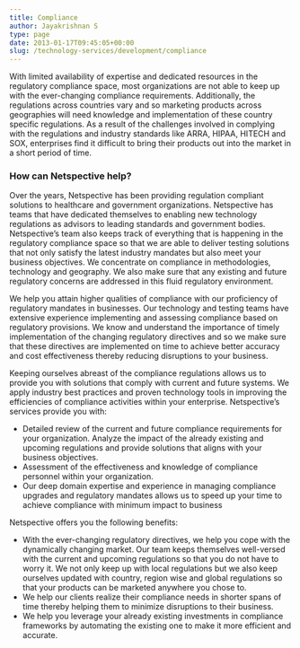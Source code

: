 ```yaml
---
title: Compliance
author: Jayakrishnan S
type: page
date: 2013-01-17T09:45:05+00:00
slug: /technology-services/development/compliance
---
```

With limited availability of expertise and dedicated resources in the regulatory compliance space, most organizations are not able to keep up with the ever-changing compliance requirements. Additionally, the regulations across countries vary and so marketing products across geographies will need knowledge and implementation of these country specific regulations. As a result of the challenges involved in complying with the regulations and industry standards like ARRA, HIPAA, HITECH and SOX, enterprises find it difficult to bring their products out into the market in a short period of time.


### How can Netspective help?

Over the years, Netspective has been providing regulation compliant solutions to healthcare and government organizations. Netspective has teams that have dedicated themselves to enabling new technology regulations as advisors to leading standards and government bodies. Netspective’s team also keeps track of everything that is happening in the regulatory compliance space so that we are able to deliver testing solutions that not only satisfy the latest industry mandates but also meet your business objectives. We concentrate on compliance in methodologies, technology and geography. We also make sure that any existing and future regulatory concerns are addressed in this fluid regulatory environment.

We help you attain higher qualities of compliance with our proficiency of regulatory mandates in businesses. Our technology and testing teams have extensive experience implementing and assessing compliance based on regulatory provisions. We know and understand the importance of timely implementation of the changing regulatory directives and so we make sure that these directives are implemented on time to achieve better accuracy and cost effectiveness thereby reducing disruptions to your business.

Keeping ourselves abreast of the compliance regulations allows us to provide you with solutions that comply with current and future systems. We apply industry best practices and proven technology tools in improving the efficiencies of compliance activities within your enterprise. Netspective’s services provide you with:

* Detailed review of the current and future compliance requirements for your organization. Analyze the impact of the already existing and upcoming regulations and provide solutions that aligns with your business objectives.
* Assessment of the effectiveness and knowledge of compliance personnel within your organization.
* Our deep domain expertise and experience in managing compliance upgrades and regulatory mandates allows us to speed up your time to achieve compliance with minimum impact to business

Netspective offers you the following benefits:

* With the ever-changing regulatory directives, we help you cope with the dynamically changing market. Our team keeps themselves well-versed with the current and upcoming regulations so that you do not have to worry it. We not only keep up with local regulations but we also keep ourselves updated with country, region wise and global regulations so that your products can be marketed anywhere you chose to.
* We help our clients realize their compliance needs in shorter spans of time thereby helping them to minimize disruptions to their business.
* We help you leverage your already existing investments in compliance frameworks by automating the existing one to make it more efficient and accurate.